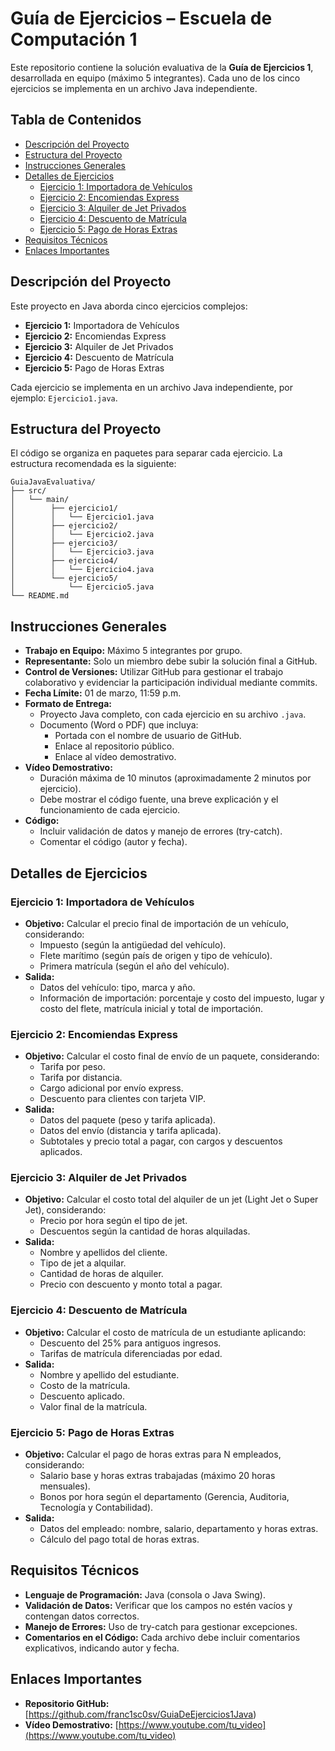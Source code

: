 # Guía de Ejercicios – Escuela de Computación 1

Este repositorio contiene la solución evaluativa de la **Guía de Ejercicios 1**, desarrollada en equipo (máximo 5 integrantes). Cada uno de los cinco ejercicios se implementa en un archivo Java independiente.

## Tabla de Contenidos

- [Descripción del Proyecto](#descripción-del-proyecto)
- [Estructura del Proyecto](#estructura-del-proyecto)
- [Instrucciones Generales](#inZstrucciones-generales)
- [Detalles de Ejercicios](#detalles-de-ejercicios)
    - [Ejercicio 1: Importadora de Vehículos](#ejercicio-1-importadora-de-vehículos)
    - [Ejercicio 2: Encomiendas Express](#ejercicio-2-encomiendas-express)
    - [Ejercicio 3: Alquiler de Jet Privados](#ejercicio-3-alquiler-de-jet-privados)
    - [Ejercicio 4: Descuento de Matrícula](#ejercicio-4-descuento-de-matrícula)
    - [Ejercicio 5: Pago de Horas Extras](#ejercicio-5-pago-de-horas-extras)
- [Requisitos Técnicos](#requisitos-técnicos)
- [Enlaces Importantes](#enlaces-importantes)

## Descripción del Proyecto

Este proyecto en Java aborda cinco ejercicios complejos:

- **Ejercicio 1:** Importadora de Vehículos
- **Ejercicio 2:** Encomiendas Express
- **Ejercicio 3:** Alquiler de Jet Privados
- **Ejercicio 4:** Descuento de Matrícula
- **Ejercicio 5:** Pago de Horas Extras

Cada ejercicio se implementa en un archivo Java independiente, por ejemplo: `Ejercicio1.java`.

## Estructura del Proyecto

El código se organiza en paquetes para separar cada ejercicio. La estructura recomendada es la siguiente:
~~~
GuiaJavaEvaluativa/
├── src/
│   └── main/
│        ├── ejercicio1/
│        │   └── Ejercicio1.java
│        ├── ejercicio2/
│        │   └── Ejercicio2.java
│        ├── ejercicio3/
│        │   └── Ejercicio3.java
│        ├── ejercicio4/
│        │   └── Ejercicio4.java
│        └── ejercicio5/
│            └── Ejercicio5.java
└── README.md
~~~

## Instrucciones Generales

- **Trabajo en Equipo:** Máximo 5 integrantes por grupo.
- **Representante:** Solo un miembro debe subir la solución final a GitHub.
- **Control de Versiones:** Utilizar GitHub para gestionar el trabajo colaborativo y evidenciar la participación individual mediante commits.
- **Fecha Límite:** 01 de marzo, 11:59 p.m.
- **Formato de Entrega:**
    - Proyecto Java completo, con cada ejercicio en su archivo `.java`.
    - Documento (Word o PDF) que incluya:
        - Portada con el nombre de usuario de GitHub.
        - Enlace al repositorio público.
        - Enlace al vídeo demostrativo.
- **Vídeo Demostrativo:**
    - Duración máxima de 10 minutos (aproximadamente 2 minutos por ejercicio).
    - Debe mostrar el código fuente, una breve explicación y el funcionamiento de cada ejercicio.
- **Código:**
    - Incluir validación de datos y manejo de errores (try-catch).
    - Comentar el código (autor y fecha).

## Detalles de Ejercicios

### Ejercicio 1: Importadora de Vehículos

- **Objetivo:** Calcular el precio final de importación de un vehículo, considerando:
    - Impuesto (según la antigüedad del vehículo).
    - Flete marítimo (según país de origen y tipo de vehículo).
    - Primera matrícula (según el año del vehículo).
- **Salida:**
    - Datos del vehículo: tipo, marca y año.
    - Información de importación: porcentaje y costo del impuesto, lugar y costo del flete, matrícula inicial y total de importación.

### Ejercicio 2: Encomiendas Express

- **Objetivo:** Calcular el costo final de envío de un paquete, considerando:
    - Tarifa por peso.
    - Tarifa por distancia.
    - Cargo adicional por envío express.
    - Descuento para clientes con tarjeta VIP.
- **Salida:**
    - Datos del paquete (peso y tarifa aplicada).
    - Datos del envío (distancia y tarifa aplicada).
    - Subtotales y precio total a pagar, con cargos y descuentos aplicados.

### Ejercicio 3: Alquiler de Jet Privados

- **Objetivo:** Calcular el costo total del alquiler de un jet (Light Jet o Super Jet), considerando:
    - Precio por hora según el tipo de jet.
    - Descuentos según la cantidad de horas alquiladas.
- **Salida:**
    - Nombre y apellidos del cliente.
    - Tipo de jet a alquilar.
    - Cantidad de horas de alquiler.
    - Precio con descuento y monto total a pagar.

### Ejercicio 4: Descuento de Matrícula

- **Objetivo:** Calcular el costo de matrícula de un estudiante aplicando:
    - Descuento del 25% para antiguos ingresos.
    - Tarifas de matrícula diferenciadas por edad.
- **Salida:**
    - Nombre y apellido del estudiante.
    - Costo de la matrícula.
    - Descuento aplicado.
    - Valor final de la matrícula.

### Ejercicio 5: Pago de Horas Extras

- **Objetivo:** Calcular el pago de horas extras para N empleados, considerando:
    - Salario base y horas extras trabajadas (máximo 20 horas mensuales).
    - Bonos por hora según el departamento (Gerencia, Auditoria, Tecnología y Contabilidad).
- **Salida:**
    - Datos del empleado: nombre, salario, departamento y horas extras.
    - Cálculo del pago total de horas extras.

## Requisitos Técnicos

- **Lenguaje de Programación:** Java (consola o Java Swing).
- **Validación de Datos:** Verificar que los campos no estén vacíos y contengan datos correctos.
- **Manejo de Errores:** Uso de try-catch para gestionar excepciones.
- **Comentarios en el Código:** Cada archivo debe incluir comentarios explicativos, indicando autor y fecha.

## Enlaces Importantes

- **Repositorio GitHub:** [https://github.com/franc1sc0sv/GuiaDeEjercicios1Java)
- **Vídeo Demostrativo:** [https://www.youtube.com/tu_video](https://www.youtube.com/tu_video)
